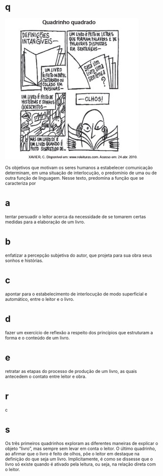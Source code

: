 # q
![](34959b8b-d511-74e1-7712-c7d1ee37bc94.png)

Os objetivos que motivam os seres humanos a estabelecer comunicação determinam, em uma situação de interlocução, o predomínio de uma ou de outra função de linguagem. Nesse texto, predomina a função que se caracteriza por

# a
tentar persuadir o leitor acerca da necessidade de se tomarem certas medidas para a elaboração de um livro.

# b
enfatizar a percepção subjetiva do autor, que projeta para sua obra seus sonhos e histórias.

# c
apontar para o estabelecimento de interlocução de modo superficial e automático, entre o leitor e o livro.

# d
fazer um exercício de reflexão a respeito dos princípios que estruturam a forma e o conteúdo de um livro.

# e
retratar as etapas do processo de produção de um livro, as quais antecedem o contato entre leitor e obra.

# r
c

# s
Os três primeiros quadrinhos exploram as diferentes maneiras de explicar o objeto “livro”, mas sempre sem levar em conta o leitor. O último quadrinho, ao afirmar que o livro é feito de olhos, põe o leitor em destaque na definição do que seja um livro. Implicitamente, é como se dissesse que o livro só existe quando é ativado pela leitura, ou seja, na relação direta com o leitor.
